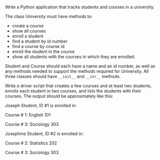 Write a Python application that tracks students and courses in a university.  

The class University must have methods to:
* create a course
* show all courses
* enroll a student
* find a student by id number
* find a course by course id
* enroll the student in the course
* show all students with the courses in which they are enrolled. 

Student and Course should each have a name and an id number, as well as any methods needed to support the methods required for University.  All three classes should have `__init__` and `__str__` methods.

Write a driver script that creates a few courses and at least two students, enrolls each student in two courses, and lists the students with their courses.  The output should be approximately like this:

Joseph Student, ID #1 is enrolled in:

Course # 1: English 101

Course # 3: Sociology 303

Josephine Student, ID #2 is enrolled in:

Course # 2: Statistics 202

Course # 3: Sociology 303

 